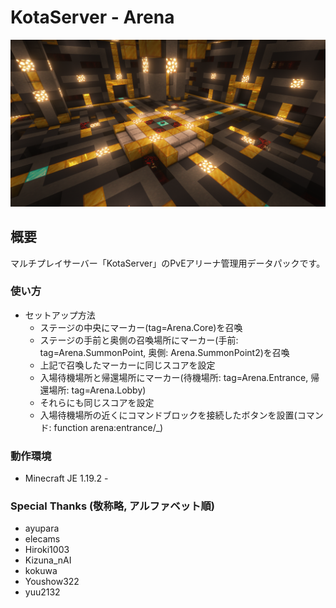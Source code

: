 # KotaServer - Arena
![サムネイル](./2022-09-12_16.33.42.png)

## 概要
マルチプレイサーバー「KotaServer」のPvEアリーナ管理用データパックです。
 
### 使い方
  - セットアップ方法
    - ステージの中央にマーカー(tag=Arena.Core)を召喚
    - ステージの手前と奥側の召喚場所にマーカー(手前: tag=Arena.SummonPoint, 奥側: Arena.SummonPoint2)を召喚
    - 上記で召喚したマーカーに同じスコアを設定
    - 入場待機場所と帰還場所にマーカー(待機場所: tag=Arena.Entrance, 帰還場所: tag=Arena.Lobby)
    - それらにも同じスコアを設定
    - 入場待機場所の近くにコマンドブロックを接続したボタンを設置(コマンド: function arena:entrance/_)
    
### 動作環境
- Minecraft JE 1.19.2 -

### Special Thanks (敬称略, アルファベット順)
- ayupara
- elecams
- Hiroki1003
- Kizuna_nAI
- kokuwa
- Youshow322
- yuu2132
